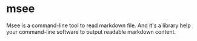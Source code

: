 msee
===

Msee is a command-line tool to read markdown file.
And it's a library help your command-line software to output readable markdown content.